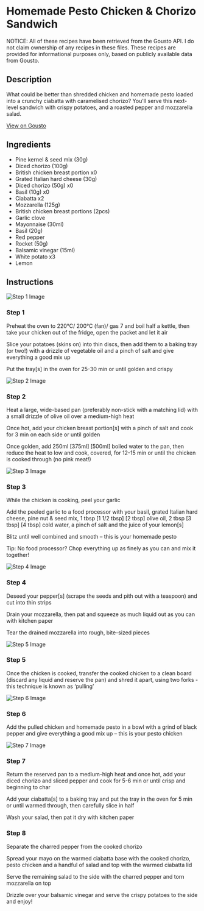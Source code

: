 # Homemade Pesto Chicken & Chorizo Sandwich

NOTICE: All of these recipes have been retrieved from the Gousto API. I do not claim ownership of any recipes in these files. These recipes are provided for informational purposes only, based on publicly available data from Gousto.

## Description

What could be better than shredded chicken and homemade pesto loaded into a crunchy ciabatta with caramelised chorizo? You'll serve this next-level sandwich with crispy potatoes, and a roasted pepper and mozzarella salad.

[View on Gousto](https://www.gousto.co.uk/recipes/cookbook/homemade-pesto-chicken-chorizo-sandwich)

## Ingredients

- Pine kernel & seed mix (30g)
- Diced chorizo (100g)
- British chicken breast portion x0
- Grated Italian hard cheese (30g)
- Diced chorizo (50g) x0
- Basil (10g) x0
- Ciabatta x2
- Mozzarella (125g)
- British chicken breast portions (2pcs)
- Garlic clove
- Mayonnaise (30ml)
- Basil (20g)
- Red pepper
- Rocket (50g)
- Balsamic vinegar (15ml)
- White potato x3
- Lemon

## Instructions

![Step 1 Image](https://production-media.gousto.co.uk/cms/recipe-step-image/Step-1-1650979204649-x200.jpg)

### Step 1

Preheat the oven to 220°C/ 200°C (fan)/ gas 7 and boil half a kettle, then take your chicken out of the fridge, open the packet and let it air

Slice your potatoes (skins on) into thin discs, then add them to a baking tray (or two!) with a drizzle of vegetable oil and a pinch of salt and give everything a good mix up

Put the tray[s] in the oven for 25-30 min or until golden and crispy

![Step 2 Image](https://production-media.gousto.co.uk/cms/recipe-step-image/Step-2-1650979209086-x200.jpg)

### Step 2

Heat a large, wide-based pan (preferably non-stick with a matching lid) with a small drizzle of olive oil over a medium-high heat

Once hot, add your chicken breast portion[s] with a pinch of salt and cook for 3 min on each side or until golden

Once golden, add 250ml <span class="text-purple">[375ml]</span> <span class="text-danger">[500ml]</span> boiled water to the pan, then reduce the heat to low and cook, covered, for 12-15 min or until the chicken is cooked through (no pink meat!)

![Step 3 Image](https://production-media.gousto.co.uk/cms/recipe-step-image/Step-3-1650979213421-x200.jpg)

### Step 3

While the chicken is cooking, peel your garlic

Add the peeled garlic to a food processor with your basil, grated Italian hard cheese, pine nut & seed mix, 1 tbsp<span class="text-purple"> [1 1/2 tbsp]</span> <span class="text-danger">[2 tbsp] </span>olive oil, 2 tbsp<span class="text-purple"> [3 tbsp] </span><span class="text-danger">[4 tbsp]</span> cold water, a pinch of salt and the juice of your<span class="text-danger"> </span>lemon[s]

Blitz until well combined and smooth – this is your homemade pesto

Tip: No food processor? Chop everything up as finely as you can and mix it together!

![Step 4 Image](https://production-media.gousto.co.uk/cms/recipe-step-image/Step-4-1650979217620-x200.jpg)

### Step 4

Deseed your pepper[s] (scrape the seeds and pith out with a teaspoon) and cut into thin strips

Drain your mozzarella, then pat and squeeze as much liquid out as you can with kitchen paper

Tear the drained mozzarella into rough, bite-sized pieces

![Step 5 Image](https://production-media.gousto.co.uk/cms/recipe-step-image/Step-5-1650979222363-x200.jpg)

### Step 5

Once the chicken is cooked, transfer the cooked chicken to a clean board (discard any liquid and reserve the pan) and shred it apart, using two forks - this technique is known as ‘pulling’

![Step 6 Image](https://production-media.gousto.co.uk/cms/recipe-step-image/Step-6-1650979226404-x200.jpg)

### Step 6

Add the pulled chicken and homemade pesto in a bowl with a grind of black pepper and give everything a good mix up – this is your pesto chicken

![Step 7 Image](https://production-media.gousto.co.uk/cms/recipe-step-image/Step-7-1651229318950-x200.jpg)

### Step 7

Return the reserved pan to a medium-high heat and once hot, add your diced chorizo and sliced pepper and cook for 5-6 min or until crisp and beginning to char

Add your ciabatta[s] to a baking tray and put the tray in the oven for 5 min or until warmed through, then carefully slice in half

Wash your salad, then pat it dry with kitchen paper

### Step 8

Separate the charred pepper from the cooked chorizo

Spread your mayo on the warmed ciabatta base with the cooked chorizo, pesto chicken and a handful of salad and top with the warmed ciabatta lid

Serve the remaining salad to the side with the charred pepper and torn mozzarella on top

Drizzle over your balsamic vinegar and serve the crispy potatoes to the side and enjoy!

